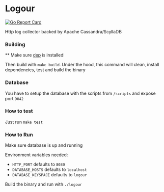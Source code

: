# Logour
[![Go Report Card](https://goreportcard.com/badge/github.com/jdanper/logour)](https://goreportcard.com/report/github.com/jdanper/logour)

Http log collector backed by Apache Cassandra/ScyllaDB

### Building

** Make sure [dep](https://github.com/golang/dep/blob/master/docs/installation.md) is installed

Then build with `make build`. 
Under the hood, this command will clean, install dependencies, test and build the binary

### Database

You have to setup the database with the scripts from `/scripts` and expose port `9042`

### How to test

Just run `make test`

### How to Run

Make sure database is up and running

Environment variables needed:
* `HTTP_PORT` defaults to `8080`
* `DATABASE_HOSTS` defaults to `localhost`
* `DATABASE_KEYSPACE` defaults to `logour`

Build the binary and run with `./logour`